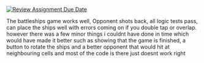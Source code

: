 [![Review Assignment Due Date](https://classroom.github.com/assets/deadline-readme-button-24ddc0f5d75046c5622901739e7c5dd533143b0c8e959d652212380cedb1ea36.svg)](https://classroom.github.com/a/2Ajfe8_a)


The battleships game works well, Opponent shots back, all logic tests pass, can place the ships well with errors coming on if 
you double tap or overlap. however there was a few minor things i couldnt have done in time which would have made it better 
such as showing that the game is finished, a button to rotate the ships and a better opponent that would hit at 
neighbouring cells and most of the code is there just doesnt work right 